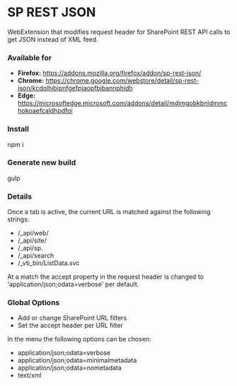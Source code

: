 # SP REST JSON
WebExtension that modifies request header for SharePoint REST API calls to get JSON instead of XML feed.

### Available for
* **Firefox:** https://addons.mozilla.org/firefox/addon/sp-rest-json/
* **Chrome:** https://chrome.google.com/webstore/detail/sp-rest-json/kcdolhjbipnfgefpjaopfbjbannphidh
* **Edge:** https://microsoftedge.microsoft.com/addons/detail/mdjmgobkbnldmmchokoaefcaldhpdfoi

### Install
npm i

### Generate new build
gulp

### Details
Once a tab is active, the current URL is matched against the following strings:
* /_api/web/
* /_api/site/
* /_api/sp.
* /_api/search
* /_vti_bin/ListData.svc

At a match the accept property in the request header is changed to 'application/json;odata=verbose' per default.

### Global Options
* Add or change SharePoint URL filters
* Set the accept header per URL filter

In the menu the following options can be chosen:
* application/json;odata=verbose
* application/json;odata=minimalmetadata
* application/json;odata=nometadata
* text/xml